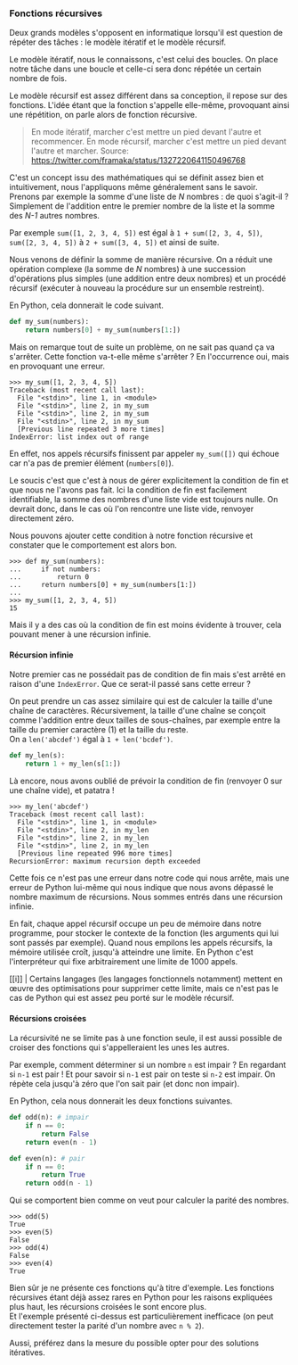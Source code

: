 ### Fonctions récursives

Deux grands modèles s'opposent en informatique lorsqu'il est question de répéter des tâches : le modèle itératif et le modèle récursif.

Le modèle itératif, nous le connaissons, c'est celui des boucles.
On place notre tâche dans une boucle et celle-ci sera donc répétée un certain nombre de fois.

Le modèle récursif est assez différent dans sa conception, il repose sur des fonctions.
L'idée étant que la fonction s'appelle elle-même, provoquant ainsi une répétition, on parle alors de fonction récursive.

> En mode itératif, marcher c'est mettre un pied devant l'autre et recommencer. En mode récursif, marcher c'est mettre un pied devant l'autre et marcher.
Source: <https://twitter.com/framaka/status/1327220641150496768>

C'est un concept issu des mathématiques qui se définit assez bien et intuitivement, nous l'appliquons même généralement sans le savoir.  
Prenons par exemple la somme d'une liste de *N* nombres : de quoi s'agit-il ?
Simplement de l'addition entre le premier nombre de la liste et la somme des *N-1* autres nombres.

Par exemple `sum([1, 2, 3, 4, 5])` est égal à `1 + sum([2, 3, 4, 5])`, `sum([2, 3, 4, 5])` à `2 + sum([3, 4, 5])` et ainsi de suite.

Nous venons de définir la somme de manière récursive.
On a réduit une opération complexe (la somme de *N* nombres) à une succession d'opérations plus simples (une addition entre deux nombres) et un procédé récursif (exécuter à nouveau la procédure sur un ensemble restreint).

En Python, cela donnerait le code suivant.

```python
def my_sum(numbers):
    return numbers[0] + my_sum(numbers[1:])
```

Mais on remarque tout de suite un problème, on ne sait pas quand ça va s'arrêter. Cette fonction va-t-elle même s'arrêter ?
En l'occurrence oui, mais en provoquant une erreur.

```pycon
>>> my_sum([1, 2, 3, 4, 5])
Traceback (most recent call last):
  File "<stdin>", line 1, in <module>
  File "<stdin>", line 2, in my_sum
  File "<stdin>", line 2, in my_sum
  File "<stdin>", line 2, in my_sum
  [Previous line repeated 3 more times]
IndexError: list index out of range
```

En effet, nos appels récursifs finissent par appeler `my_sum([])` qui échoue car n'a pas de premier élément (`numbers[0]`).

Le soucis c'est que c'est à nous de gérer explicitement la condition de fin et que nous ne l'avons pas fait.
Ici la condition de fin est facilement identifiable, la somme des nombres d'une liste vide est toujours nulle.
On devrait donc, dans le cas où l'on rencontre une liste vide, renvoyer directement zéro.

Nous pouvons ajouter cette condition à notre fonction récursive et constater que le comportement est alors bon.

```pycon
>>> def my_sum(numbers):
...     if not numbers:
...         return 0
...     return numbers[0] + my_sum(numbers[1:])
... 
>>> my_sum([1, 2, 3, 4, 5])
15
```

Mais il y a des cas où la condition de fin est moins évidente à trouver, cela pouvant mener à une récursion infinie.


#### Récursion infinie

Notre premier cas ne possédait pas de condition de fin mais s'est arrêté en raison d'une `IndexError`.
Que ce serat-il passé sans cette erreur ?

On peut prendre un cas assez similaire qui est de calculer la taille d'une chaîne de caractères.
Récursivement, la taille d'une chaîne se conçoit comme l'addition entre deux tailles de sous-chaînes, par exemple entre la taille du premier caractère (1) et la taille du reste.  
On a `len('abcdef')` égal à `1 + len('bcdef')`.

```python
def my_len(s):
    return 1 + my_len(s[1:])
```

Là encore, nous avons oublié de prévoir la condition de fin (renvoyer 0 sur une chaîne vide), et patatra !

```pycon
>>> my_len('abcdef')
Traceback (most recent call last):
  File "<stdin>", line 1, in <module>
  File "<stdin>", line 2, in my_len
  File "<stdin>", line 2, in my_len
  File "<stdin>", line 2, in my_len
  [Previous line repeated 996 more times]
RecursionError: maximum recursion depth exceeded
```

Cette fois ce n'est pas une erreur dans notre code qui nous arrête, mais une erreur de Python lui-même qui nous indique que nous avons dépassé le nombre maximum de récursions.
Nous sommes entrés dans une récursion infinie.

En fait, chaque appel récursif occupe un peu de mémoire dans notre programme, pour stocker le contexte de la fonction (les arguments qui lui sont passés par exemple).
Quand nous empilons les appels récursifs, la mémoire utilisée croît, jusqu'à atteindre une limite.
En Python c'est l'interpréteur qui fixe arbitrairement une limite de 1000 appels.

[[i]]
| Certains langages (les langages fonctionnels notamment) mettent en œuvre des optimisations pour supprimer cette limite, mais ce n'est pas le cas de Python qui est assez peu porté sur le modèle récursif.


#### Récursions croisées

La récursivité ne se limite pas à une fonction seule, il est aussi possible de croiser des fonctions qui s'appelleraient les unes les autres.

Par exemple, comment déterminer si un nombre `n` est impair ? En regardant si `n-1` est pair !
Et pour savoir si `n-1` est pair on teste si `n-2` est impair.
On répète cela jusqu'à zéro que l'on sait pair (et donc non impair).

En Python, cela nous donnerait les deux fonctions suivantes.

```python
def odd(n): # impair
    if n == 0:
        return False
    return even(n - 1)

def even(n): # pair
    if n == 0:
        return True
    return odd(n - 1)
```

Qui se comportent bien comme on veut pour calculer la parité des nombres.

```pycon
>>> odd(5)
True
>>> even(5)
False
>>> odd(4)
False
>>> even(4)
True
```

Bien sûr je ne présente ces fonctions qu'à titre d'exemple.
Les fonctions récursives étant déjà assez rares en Python pour les raisons expliquées plus haut, les récursions croisées le sont encore plus.  
Et l'exemple présenté ci-dessus est particulièrement inefficace (on peut directement tester la parité d'un nombre avec `n % 2`).

Aussi, préférez dans la mesure du possible opter pour des solutions itératives.
